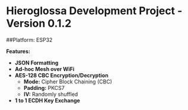 # Hieroglossa Development Project - Version 0.1.2

##Platform: ESP32

**Features:**

- **JSON Formatting**
- **Ad-hoc Mesh over WiFi**
- **AES-128 CBC Encryption/Decryption**
  - **Mode:** Cipher Block Chaining (CBC)
  - **Padding:** PKCS7
  - **IV:** Randomly shuffled
- **1 to 1 ECDH Key Exchange**


